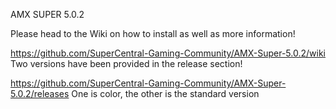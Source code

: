 AMX SUPER 5.0.2

 

Please head to the Wiki on how to install as well as more information!

https://github.com/SuperCentral-Gaming-Community/AMX-Super-5.0.2/wiki
Two versions have been provided in the release section! 


https://github.com/SuperCentral-Gaming-Community/AMX-Super-5.0.2/releases
One is color, the other is the standard version
